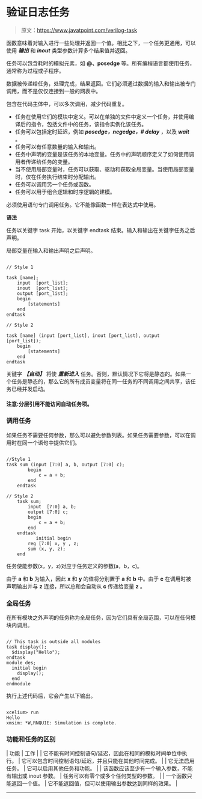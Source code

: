 # 验证日志任务

> 原文：<https://www.javatpoint.com/verilog-task>

函数意味着对输入进行一些处理并返回一个值。相比之下，一个任务更通用，可以使用 ***输出*** 和 ***inout*** 类型参数计算多个结果值并返回。

任务可以包含耗时的模拟元素，如 **@、posedge** 等。所有编程语言都使用任务，通常称为过程或子程序。

数据被传递给任务，处理完成，结果返回。它们必须通过数据的输入和输出被专门调用，而不是仅仅连接到一般的网表中。

包含在代码主体中，可以多次调用，减少代码重复。

*   任务在使用它们的模块中定义。可以在单独的文件中定义一个任务，并使用编译后的指令，包括文件中的任务，该指令实例化该任务。
*   任务可以包括定时延迟，例如 ***posedge，negedge，# delay*** ，以及 ***wait*** 。
*   任务可以有任意数量的输入和输出。
*   任务中声明的变量是该任务的本地变量。任务中的声明顺序定义了如何使用调用者传递给任务的变量。
*   当不使用局部变量时，任务可以获取、驱动和获取全局变量。当使用局部变量时，仅在任务执行结束时分配输出。
*   任务可以调用另一个任务或函数。
*   任务可以用于组合逻辑和时序逻辑的建模。

必须使用语句专门调用任务。它不能像函数一样在表达式中使用。

**语法**

任务以关键字 task 开始，以关键字 endtask 结束。输入和输出在关键字任务之后声明。

局部变量在输入和输出声明之后声明。

```

// Style 1

task [name];
	input  [port_list];
	inout  [port_list];
	output [port_list];
	begin
		[statements]
	end
endtask

// Style 2

task [name] (input [port_list], inout [port_list], output [port_list]);
	begin
		[statements]
	end
endtask

```

关键字 ***【自动】*** 将使 ***重新进入*** 任务。否则，默认情况下它将是静态的。如果一个任务是静态的，那么它的所有成员变量将在同一任务的不同调用之间共享，该任务已经并发启动。

#### 注意:分层引用不能访问自动任务项。

### 调用任务

如果任务不需要任何参数，那么可以避免参数列表。如果任务需要参数，可以在调用时在同一个语句中提供它们。

```

//Style 1
task sum (input [7:0] a, b, output [7:0] c);
		begin
			c = a + b;
		end
	endtask

// Style 2
	task sum;
		input  [7:0] a, b;
		output [7:0] c;
		begin
			c = a + b;
		end
	endtask
           initial begin
		reg [7:0] x, y , z;
		sum (x, y, z);
	end

```

任务使能参数(x，y，z)对应于任务定义的参数(a，b，c)。

由于 **a** 和 **b** 为输入，因此 **x** 和 **y** 的值将分别置于 **a** 和 **b** 中。由于 **c** 在调用时被声明输出并与 **z** 连接，所以总和会自动从 **c** 传递给变量 **z** 。

### 全局任务

在所有模块之外声明的任务称为全局任务，因为它们具有全局范围，可以在任何模块内调用。

```

// This task is outside all modules
task display();
  $display("Hello");
endtask
module des;
  initial begin
    display();
  end
endmodule

```

执行上述代码后，它会产生以下输出。

```

xcelium> run
Hello 
xmsim: *W,RNQUIE: Simulation is complete.

```

### 功能和任务的区别

| 功能 | 工作 |
| 它不能有时间控制语句/延迟，因此在相同的模拟时间单位中执行。 | 它可以包含时间控制语句/延迟，并且只能在其他时间完成。 |
| 它无法启用任务。 | 它可以启用其他任务和功能。 |
| 该函数应该至少有一个输入参数，不能有输出或 inout 参数。 | 任务可以有零个或多个任何类型的参数。 |
| 一个函数只能返回一个值。 | 它不能返回值，但可以使用输出参数达到同样的效果。 |

* * *